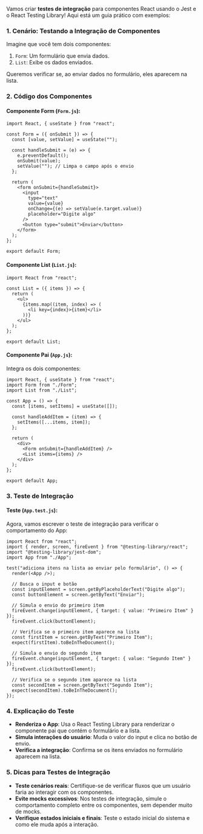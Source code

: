 Vamos criar **testes de integração** para componentes React usando o Jest e o React Testing Library! Aqui está um guia prático com exemplos:

### **1. Cenário: Testando a Integração de Componentes**

Imagine que você tem dois componentes:
1. `Form`: Um formulário que envia dados.
2. `List`: Exibe os dados enviados.

Queremos verificar se, ao enviar dados no formulário, eles aparecem na lista.

### **2. Código dos Componentes**

#### **Componente Form (**`Form.js`**)**:

```
import React, { useState } from "react";

const Form = ({ onSubmit }) => {
  const [value, setValue] = useState("");

  const handleSubmit = (e) => {
    e.preventDefault();
    onSubmit(value);
    setValue(""); // Limpa o campo após o envio
  };

  return (
    <form onSubmit={handleSubmit}>
      <input
        type="text"
        value={value}
        onChange={(e) => setValue(e.target.value)}
        placeholder="Digite algo"
      />
      <button type="submit">Enviar</button>
    </form>
  );
};

export default Form;
```

#### **Componente List (**`List.js`**)**:

```
import React from "react";

const List = ({ items }) => {
  return (
    <ul>
      {items.map((item, index) => (
        <li key={index}>{item}</li>
      ))}
    </ul>
  );
};

export default List;
```

#### **Componente Pai (**`App.js`**)**:

Integra os dois componentes:

```
import React, { useState } from "react";
import Form from "./Form";
import List from "./List";

const App = () => {
  const [items, setItems] = useState([]);

  const handleAddItem = (item) => {
    setItems([...items, item]);
  };

  return (
    <div>
      <Form onSubmit={handleAddItem} />
      <List items={items} />
    </div>
  );
};

export default App;
```

### **3. Teste de Integração**

#### **Teste (**`App.test.js`**)**:

Agora, vamos escrever o teste de integração para verificar o comportamento do App:

```
import React from "react";
import { render, screen, fireEvent } from "@testing-library/react";
import "@testing-library/jest-dom";
import App from "./App";

test("adiciona itens na lista ao enviar pelo formulário", () => {
  render(<App />);

  // Busca o input e botão
  const inputElement = screen.getByPlaceholderText("Digite algo");
  const buttonElement = screen.getByText("Enviar");

  // Simula o envio do primeiro item
  fireEvent.change(inputElement, { target: { value: "Primeiro Item" } });
  fireEvent.click(buttonElement);

  // Verifica se o primeiro item aparece na lista
  const firstItem = screen.getByText("Primeiro Item");
  expect(firstItem).toBeInTheDocument();

  // Simula o envio do segundo item
  fireEvent.change(inputElement, { target: { value: "Segundo Item" } });
  fireEvent.click(buttonElement);

  // Verifica se o segundo item aparece na lista
  const secondItem = screen.getByText("Segundo Item");
  expect(secondItem).toBeInTheDocument();
});
```

### **4. Explicação do Teste**

- **Renderiza o App**: Usa o React Testing Library para renderizar o componente pai que contém o formulário e a lista.
- **Simula interações do usuário**: Muda o valor do input e clica no botão de envio.
- **Verifica a integração**: Confirma se os itens enviados no formulário aparecem na lista.

### **5. Dicas para Testes de Integração**

- **Teste cenários reais**: Certifique-se de verificar fluxos que um usuário faria ao interagir com os componentes.
- **Evite mocks excessivos**: Nos testes de integração, simule o comportamento completo entre os componentes, sem depender muito de mocks.
- **Verifique estados iniciais e finais**: Teste o estado inicial do sistema e como ele muda após a interação.


